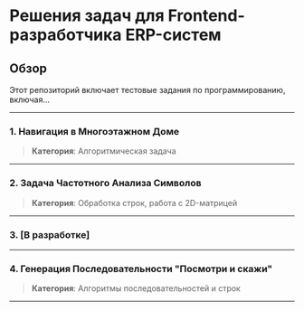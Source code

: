 # Решения задач для Frontend-разработчика ERP-систем

## Обзор

Этот репозиторий включает тестовые задания по программированию, включая...

---

### 1. Навигация в Многоэтажном Доме
> **Категория**: Алгоритмическая задача

---

### 2. Задача Частотного Анализа Символов
> **Категория**: Обработка строк, работа с 2D-матрицей

---

### 3. [В разработке]

---

### 4. Генерация Последовательности "Посмотри и скажи"
> **Категория**: Алгоритмы последовательностей и строк

---
